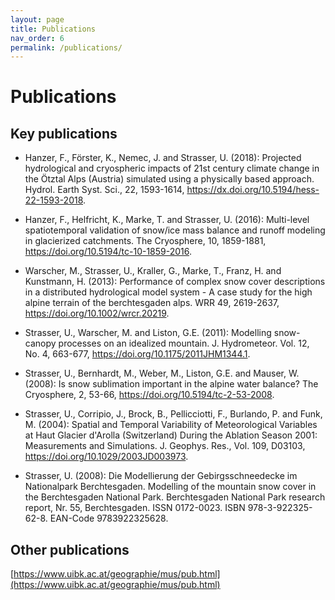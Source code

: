 ```yaml
---
layout: page
title: Publications
nav_order: 6
permalink: /publications/
---
```


# Publications

## Key publications

- Hanzer, F., Förster, K., Nemec, J. and Strasser, U. (2018): Projected hydrological and cryospheric impacts of 21st century climate change in the Ötztal Alps (Austria) simulated using a physically based approach. Hydrol. Earth Syst. Sci., 22, 1593-1614, https://dx.doi.org/10.5194/hess-22-1593-2018.

- Hanzer, F., Helfricht, K., Marke, T. and Strasser, U. (2016): Multi-level spatiotemporal validation of snow/ice mass balance and runoff modeling in glacierized catchments. The Cryosphere, 10, 1859-1881, https://doi.org/10.5194/tc-10-1859-2016.

- Warscher, M., Strasser, U., Kraller, G., Marke, T., Franz, H. and Kunstmann, H. (2013): Performance of complex snow cover descriptions in a distributed hydrological model system - A case study for the high alpine terrain of the berchtesgaden alps. WRR 49, 2619-2637, https://doi.org/10.1002/wrcr.20219.

- Strasser, U., Warscher, M. and Liston, G.E. (2011): Modelling snow-canopy processes on an idealized mountain. J. Hydrometeor. Vol. 12, No. 4, 663-677, https://doi.org/10.1175/2011JHM1344.1.

- Strasser, U., Bernhardt, M., Weber, M., Liston, G.E. and Mauser, W. (2008): Is snow sublimation important in the alpine water balance? The Cryosphere, 2, 53-66, https://doi.org/10.5194/tc-2-53-2008.

- Strasser, U., Corripio, J., Brock, B., Pellicciotti, F., Burlando, P. and Funk, M. (2004): Spatial and Temporal Variability of Meteorological Variables at Haut Glacier d'Arolla (Switzerland) During the Ablation Season 2001: Measurements and Simulations. J. Geophys. Res., Vol. 109, D03103, https://doi.org/10.1029/2003JD003973.

- Strasser, U. (2008): Die Modellierung der Gebirgsschneedecke im Nationalpark Berchtesgaden. Modelling of the mountain snow cover in the Berchtesgaden National Park. Berchtesgaden National Park research report, Nr. 55, Berchtesgaden. ISSN 0172-0023. ISBN 978-3-922325-62-8. EAN-Code 9783922325628.

## Other publications

[https://www.uibk.ac.at/geographie/mus/pub.html](https://www.uibk.ac.at/geographie/mus/pub.html)
